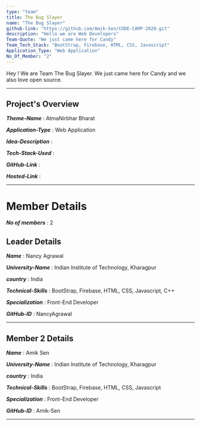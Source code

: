 ```yaml
---
type: "team"                   
title: The Bug Slayer
name: "The Bug Slayer"
github-link: "https://github.com/Amik-Sen/CODE-CAMP-2020.git"
description: "Hello we are Web Developers"
Team-Quote: "We just came here for Candy"
Team_Tech_Stack: "BootStrap, Firebase, HTML, CSS, Javascript"
Application_Type: "Web Application"
No_Of_Member: "2"
---
```


Hey ! We are Team The Bug Slayer. We just came here for Candy and we also love open source.

---

## Project's Overview

_**Theme-Name**_ : AtmaNirbhar Bharat

_**Application-Type**_ :   Web Application 

_**Idea-Description**_ :   

_**Tech-Stack-Used**_ :   

_**GitHub-Link**_ :   

_**Hosted-Link**_ :    

---

# Member Details

_**No of members**_ : 2


## Leader Details

_**Name**_ : Nancy Agrawal

_**University-Name**_ : Indian Institute of Technology, Kharagpur

_**country**_ : India
 
_**Technical-Skills**_ : BootStrap, Firebase, HTML, CSS, Javascript, C++

_**Specialization**_ : Front-End Developer

_**GitHub-ID**_ :  NancyAgrawal

---

## Member 2 Details

_**Name**_ : Amik Sen

_**University-Name**_ : Indian Institute of Technology, Kharagpur

_**country**_ : India
 
_**Technical-Skills**_ : BootStrap, Firebase, HTML, CSS, Javascript

_**Specialization**_ : Front-End Developer

_**GitHub-ID**_ :  Amik-Sen 

---
